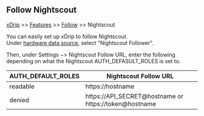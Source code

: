 ## Follow Nightscout
[xDrip](../../README.md) >> [Features](../Features_page.md) >> [Follow](../Follow_page.md) >> Nightscout  
  
You can easily set up xDrip to follow Nightscout.  
Under [hardware data source](../HardwareDataSource.md), select "Nightscout Follower".  
  
Then, under Settings &#8722;> Nightscout Follow URL, enter the following depending on what the Nightscout AUTH_DEFASULT_ROLES is set to.  
  
| AUTH_DEFAULT_ROLES | Nightscout Follow URL |  
| ------------------ | --------------------- |  
| readable | https://<span>hostname</span> |  
| denied | https://<span>API_SECRET@</span>hostname or https://<span>token@</span>hostname |  
  
